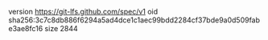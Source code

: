 version https://git-lfs.github.com/spec/v1
oid sha256:3c7c8db886f6294a5ad4dce1c1aec99bdd2284cf37bde9a0d509fabe3ae8fc16
size 2844
